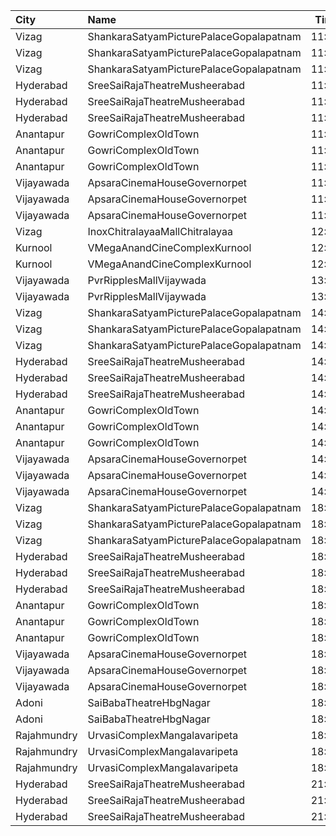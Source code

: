 | City        | Name                                    |  Time | Type        | Price | Capacity | Booked |
| :---------- | :-------------------------------------- | ----: | :---------- | ----: | -------: | -----: |
| Vizag       | ShankaraSatyamPicturePalaceGopalapatnam | 11:00 | Balcony     |  112₹ |      208 |    197 |
| Vizag       | ShankaraSatyamPicturePalaceGopalapatnam | 11:00 | FirstClass  |   80₹ |       25 |     25 |
| Vizag       | ShankaraSatyamPicturePalaceGopalapatnam | 11:00 | SecondClass |   40₹ |       65 |     65 |
| Hyderabad   | SreeSaiRajaTheatreMusheerabad           | 11:30 | Balcony     |  100₹ |      377 |    227 |
| Hyderabad   | SreeSaiRajaTheatreMusheerabad           | 11:30 | FirstClass  |   80₹ |      338 |    188 |
| Hyderabad   | SreeSaiRajaTheatreMusheerabad           | 11:30 | SecondClass |   40₹ |      209 |    209 |
| Anantapur   | GowriComplexOldTown                     | 11:30 | Platinum    |  110₹ |      160 |     97 |
| Anantapur   | GowriComplexOldTown                     | 11:30 | Gold        |   70₹ |       14 |      7 |
| Anantapur   | GowriComplexOldTown                     | 11:30 | Silver      |   30₹ |       33 |     33 |
| Vijayawada  | ApsaraCinemaHouseGovernorpet            | 11:30 | Balcony     |  110₹ |      250 |    215 |
| Vijayawada  | ApsaraCinemaHouseGovernorpet            | 11:30 | DressCircle |  110₹ |       62 |     62 |
| Vijayawada  | ApsaraCinemaHouseGovernorpet            | 11:30 | FirstClass  |   90₹ |      314 |    284 |
| Vizag       | InoxChitralayaaMallChitralayaa          | 12:10 | Executive   |  150₹ |       58 |      0 |
| Kurnool     | VMegaAnandCineComplexKurnool            | 12:30 | Gold        |  110₹ |      190 |     95 |
| Kurnool     | VMegaAnandCineComplexKurnool            | 12:30 | Executive   |   70₹ |       48 |     26 |
| Vijayawada  | PvrRipplesMallVijaywada                 | 13:45 | Classic     |  150₹ |       91 |      6 |
| Vijayawada  | PvrRipplesMallVijaywada                 | 13:45 | Recliner    |  250₹ |        7 |      1 |
| Vizag       | ShankaraSatyamPicturePalaceGopalapatnam | 14:00 | Balcony     |  112₹ |      208 |    197 |
| Vizag       | ShankaraSatyamPicturePalaceGopalapatnam | 14:00 | FirstClass  |   80₹ |       25 |     25 |
| Vizag       | ShankaraSatyamPicturePalaceGopalapatnam | 14:00 | SecondClass |   40₹ |       65 |     65 |
| Hyderabad   | SreeSaiRajaTheatreMusheerabad           | 14:30 | Balcony     |  100₹ |      377 |    227 |
| Hyderabad   | SreeSaiRajaTheatreMusheerabad           | 14:30 | FirstClass  |   80₹ |      338 |    188 |
| Hyderabad   | SreeSaiRajaTheatreMusheerabad           | 14:30 | SecondClass |   40₹ |      209 |    209 |
| Anantapur   | GowriComplexOldTown                     | 14:30 | Platinum    |  110₹ |      160 |     97 |
| Anantapur   | GowriComplexOldTown                     | 14:30 | Gold        |   70₹ |       14 |      7 |
| Anantapur   | GowriComplexOldTown                     | 14:30 | Silver      |   30₹ |       33 |     33 |
| Vijayawada  | ApsaraCinemaHouseGovernorpet            | 14:30 | Balcony     |  110₹ |      250 |    215 |
| Vijayawada  | ApsaraCinemaHouseGovernorpet            | 14:30 | DressCircle |  110₹ |       62 |     62 |
| Vijayawada  | ApsaraCinemaHouseGovernorpet            | 14:30 | FirstClass  |   90₹ |      314 |    284 |
| Vizag       | ShankaraSatyamPicturePalaceGopalapatnam | 18:00 | Balcony     |  112₹ |      208 |    197 |
| Vizag       | ShankaraSatyamPicturePalaceGopalapatnam | 18:00 | FirstClass  |   80₹ |       25 |     25 |
| Vizag       | ShankaraSatyamPicturePalaceGopalapatnam | 18:00 | SecondClass |   40₹ |       65 |     65 |
| Hyderabad   | SreeSaiRajaTheatreMusheerabad           | 18:00 | Balcony     |  100₹ |      377 |    227 |
| Hyderabad   | SreeSaiRajaTheatreMusheerabad           | 18:00 | FirstClass  |   80₹ |      338 |    188 |
| Hyderabad   | SreeSaiRajaTheatreMusheerabad           | 18:00 | SecondClass |   40₹ |      209 |    209 |
| Anantapur   | GowriComplexOldTown                     | 18:30 | Platinum    |  110₹ |      160 |     97 |
| Anantapur   | GowriComplexOldTown                     | 18:30 | Gold        |   70₹ |       14 |      7 |
| Anantapur   | GowriComplexOldTown                     | 18:30 | Silver      |   30₹ |       33 |     33 |
| Vijayawada  | ApsaraCinemaHouseGovernorpet            | 18:30 | Balcony     |  110₹ |      250 |    215 |
| Vijayawada  | ApsaraCinemaHouseGovernorpet            | 18:30 | DressCircle |  110₹ |       62 |     62 |
| Vijayawada  | ApsaraCinemaHouseGovernorpet            | 18:30 | FirstClass  |   90₹ |      314 |    284 |
| Adoni       | SaiBabaTheatreHbgNagar                  | 18:30 | FirstClass  |   70₹ |      169 |    104 |
| Adoni       | SaiBabaTheatreHbgNagar                  | 18:30 | SecondClass |   50₹ |      149 |     74 |
| Rajahmundry | UrvasiComplexMangalavaripeta            | 18:30 | Balcony     |  100₹ |      277 |    104 |
| Rajahmundry | UrvasiComplexMangalavaripeta            | 18:30 | FirstClass  |   60₹ |      246 |     76 |
| Rajahmundry | UrvasiComplexMangalavaripeta            | 18:30 | ThirdClass  |   40₹ |      142 |     27 |
| Hyderabad   | SreeSaiRajaTheatreMusheerabad           | 21:00 | Balcony     |  100₹ |      377 |    227 |
| Hyderabad   | SreeSaiRajaTheatreMusheerabad           | 21:00 | FirstClass  |   80₹ |      338 |    188 |
| Hyderabad   | SreeSaiRajaTheatreMusheerabad           | 21:00 | SecondClass |   40₹ |      209 |    209 |